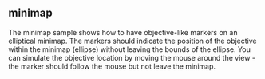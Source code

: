 ## minimap
The minimap sample shows how to have objective-like markers on an elliptical minimap. The markers should indicate the position of the objective within the minimap (ellipse) without leaving the bounds of the ellipse.
You can simulate the objective location by moving the mouse around the view - the marker should follow the mouse but not leave the minimap.
